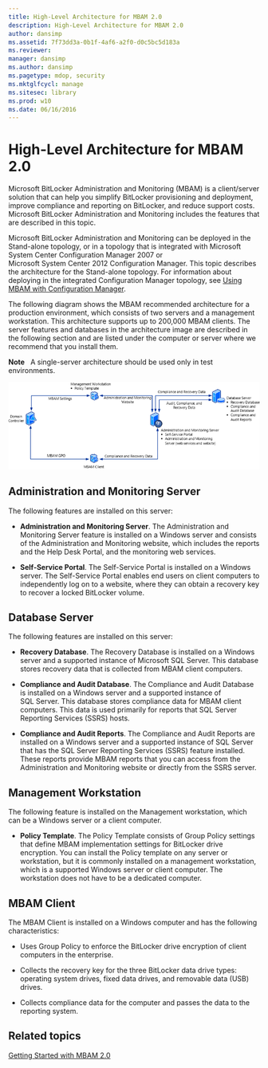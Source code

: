 ```yaml
---
title: High-Level Architecture for MBAM 2.0
description: High-Level Architecture for MBAM 2.0
author: dansimp
ms.assetid: 7f73dd3a-0b1f-4af6-a2f0-d0c5bc5d183a
ms.reviewer: 
manager: dansimp
ms.author: dansimp
ms.pagetype: mdop, security
ms.mktglfcycl: manage
ms.sitesec: library
ms.prod: w10
ms.date: 06/16/2016
---
```



# High-Level Architecture for MBAM 2.0


Microsoft BitLocker Administration and Monitoring (MBAM) is a client/server solution that can help you simplify BitLocker provisioning and deployment, improve compliance and reporting on BitLocker, and reduce support costs. Microsoft BitLocker Administration and Monitoring includes the features that are described in this topic.

Microsoft BitLocker Administration and Monitoring can be deployed in the Stand-alone topology, or in a topology that is integrated with Microsoft System Center Configuration Manager 2007 or Microsoft System Center 2012 Configuration Manager. This topic describes the architecture for the Stand-alone topology. For information about deploying in the integrated Configuration Manager topology, see [Using MBAM with Configuration Manager](using-mbam-with-configuration-manager.md).

The following diagram shows the MBAM recommended architecture for a production environment, which consists of two servers and a management workstation. This architecture supports up to 200,000 MBAM clients. The server features and databases in the architecture image are described in the following section and are listed under the computer or server where we recommend that you install them.

**Note**  
A single-server architecture should be used only in test environments.

 

![mbam 2 two-server deployment topology](images/mbam2-3-servers.gif)

## Administration and Monitoring Server


The following features are installed on this server:

-   **Administration and Monitoring Server**. The Administration and Monitoring Server feature is installed on a Windows server and consists of the Administration and Monitoring website, which includes the reports and the Help Desk Portal, and the monitoring web services.

-   **Self-Service Portal**. The Self-Service Portal is installed on a Windows server. The Self-Service Portal enables end users on client computers to independently log on to a website, where they can obtain a recovery key to recover a locked BitLocker volume.

## Database Server


The following features are installed on this server:

-   **Recovery Database**. The Recovery Database is installed on a Windows server and a supported instance of Microsoft SQL Server. This database stores recovery data that is collected from MBAM client computers.

-   **Compliance and Audit Database**. The Compliance and Audit Database is installed on a Windows server and a supported instance of SQL Server. This database stores compliance data for MBAM client computers. This data is used primarily for reports that SQL Server Reporting Services (SSRS) hosts.

-   **Compliance and Audit Reports**. The Compliance and Audit Reports are installed on a Windows server and a supported instance of SQL Server that has the SQL Server Reporting Services (SSRS) feature installed. These reports provide MBAM reports that you can access from the Administration and Monitoring website or directly from the SSRS server.

## Management Workstation


The following feature is installed on the Management workstation, which can be a Windows server or a client computer.

-   **Policy Template**. The Policy Template consists of Group Policy settings that define MBAM implementation settings for BitLocker drive encryption. You can install the Policy template on any server or workstation, but it is commonly installed on a management workstation, which is a supported Windows server or client computer. The workstation does not have to be a dedicated computer.

## <a href="" id="---------mbam-client"></a> MBAM Client


The MBAM Client is installed on a Windows computer and has the following characteristics:

-   Uses Group Policy to enforce the BitLocker drive encryption of client computers in the enterprise.

-   Collects the recovery key for the three BitLocker data drive types: operating system drives, fixed data drives, and removable data (USB) drives.

-   Collects compliance data for the computer and passes the data to the reporting system.

## Related topics


[Getting Started with MBAM 2.0](getting-started-with-mbam-20-mbam-2.md)

 

 





